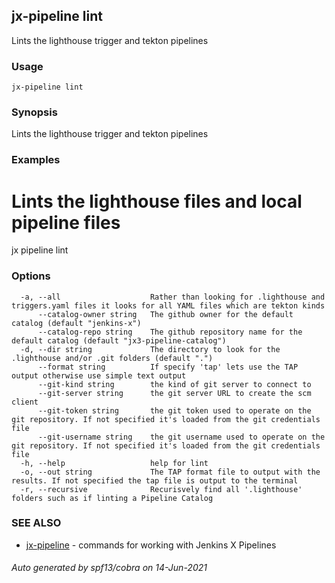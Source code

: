 ## jx-pipeline lint

Lints the lighthouse trigger and tekton pipelines

### Usage

```
jx-pipeline lint
```

### Synopsis

Lints the lighthouse trigger and tekton pipelines

### Examples

  # Lints the lighthouse files and local pipeline files
  jx pipeline lint

### Options

```
  -a, --all                    Rather than looking for .lighthouse and triggers.yaml files it looks for all YAML files which are tekton kinds
      --catalog-owner string   The github owner for the default catalog (default "jenkins-x")
      --catalog-repo string    The github repository name for the default catalog (default "jx3-pipeline-catalog")
  -d, --dir string             The directory to look for the .lighthouse and/or .git folders (default ".")
      --format string          If specify 'tap' lets use the TAP output otherwise use simple text output
      --git-kind string        the kind of git server to connect to
      --git-server string      the git server URL to create the scm client
      --git-token string       the git token used to operate on the git repository. If not specified it's loaded from the git credentials file
      --git-username string    the git username used to operate on the git repository. If not specified it's loaded from the git credentials file
  -h, --help                   help for lint
  -o, --out string             The TAP format file to output with the results. If not specified the tap file is output to the terminal
  -r, --recursive              Recurisvely find all '.lighthouse' folders such as if linting a Pipeline Catalog
```

### SEE ALSO

* [jx-pipeline](jx-pipeline.md)	 - commands for working with Jenkins X Pipelines

###### Auto generated by spf13/cobra on 14-Jun-2021
